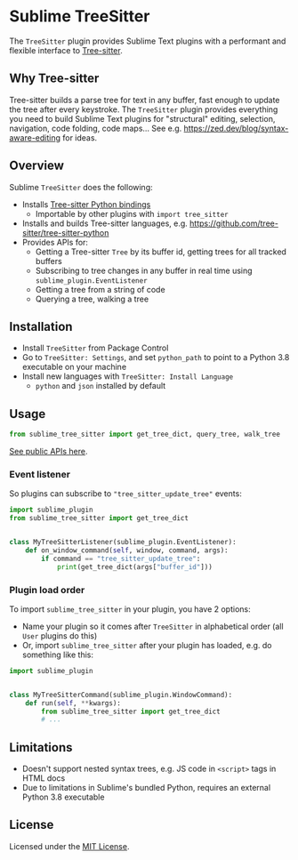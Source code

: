 # Sublime TreeSitter

The `TreeSitter` plugin provides Sublime Text plugins with a performant and flexible interface to [Tree-sitter](https://tree-sitter.github.io/tree-sitter/).

## Why Tree-sitter

Tree-sitter builds a parse tree for text in any buffer, fast enough to update the tree after every keystroke. The `TreeSitter` plugin provides everything you need to build Sublime Text plugins for "structural" editing, selection, navigation, code folding, code maps… See e.g. https://zed.dev/blog/syntax-aware-editing for ideas.

## Overview

Sublime `TreeSitter` does the following:

- Installs [Tree-sitter Python bindings](https://github.com/tree-sitter/py-tree-sitter)
    - Importable by other plugins with `import tree_sitter`
- Installs and builds Tree-sitter languages, e.g. https://github.com/tree-sitter/tree-sitter-python
- Provides APIs for:
    - Getting a Tree-sitter `Tree` by its buffer id, getting trees for all tracked buffers
    - Subscribing to tree changes in any buffer in real time using `sublime_plugin.EventListener`
    - Getting a tree from a string of code
    - Querying a tree, walking a tree

## Installation

- Install `TreeSitter` from Package Control
- Go to `TreeSitter: Settings`, and set `python_path` to point to a Python 3.8 executable on your machine
- Install new languages with `TreeSitter: Install Language`
    - `python` and `json` installed by default

## Usage

```py
from sublime_tree_sitter import get_tree_dict, query_tree, walk_tree
```

[See public APIs here](./src/lib/sublime_tree_sitter/__init__.py).

### Event listener

So plugins can subscribe to `"tree_sitter_update_tree"` events:

```py
import sublime_plugin
from sublime_tree_sitter import get_tree_dict


class MyTreeSitterListener(sublime_plugin.EventListener):
    def on_window_command(self, window, command, args):
        if command == "tree_sitter_update_tree":
            print(get_tree_dict(args["buffer_id"]))
```

### Plugin load order

To import `sublime_tree_sitter` in your plugin, you have 2 options:

- Name your plugin so it comes after `TreeSitter` in alphabetical order (all `User` plugins do this)
- Or, import `sublime_tree_sitter` after your plugin has loaded, e.g. do something like this:

```py
import sublime_plugin


class MyTreeSitterCommand(sublime_plugin.WindowCommand):
    def run(self, **kwargs):
        from sublime_tree_sitter import get_tree_dict
        # ...
```

## Limitations

- Doesn't support nested syntax trees, e.g. JS code in `<script>` tags in HTML docs
- Due to limitations in Sublime's bundled Python, requires an external Python 3.8 executable

## License

Licensed under the [MIT License](https://opensource.org/licenses/MIT).
